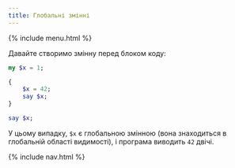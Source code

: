 ```yaml
---
title: Глобальні змінні
---
```


{% include menu.html %}

Давайте створимо змінну перед блоком коду:

```raku
my $x = 1;

{
    $x = 42;
    say $x;
}

say $x;
```

У цьому випадку, `$x` є глобальною змінною (вона знаходиться в глобальній області видимості), і програма виводить `42` двічі.

{% include nav.html %}